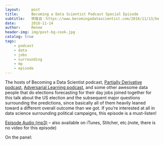 ```yaml
---
layout:     post
title:      Becoming a Data Scientist Podcast Special Episode
subtitle:   转载自：https://www.becomingadatascientist.com/2016/11/13/becoming-a-data-scientist-podcast-special-episode/
date:       2016-11-14
author:     Renee
header-img: img/post-bg-cook.jpg
catalog: true
tags:
    - podcast
    - data
    - jobs
    - surrounding
    - mp
    - episode
---
```


The hosts of Becoming a Data Scientist podcast, [Partially Derivative podcast](http://partiallyderivative.com/), [Adversarial Learning podcast](http://adversariallearning.com/episode-1-a-new-hope.html), and some other awesome data people that do elections forecasting for their day jobs joined together for this talk about the US election and the subsequent major questions surrounding the predictions, since basically all of them heavily leaned toward a different overall outcome than we got. If you’re interested at all in data science surrounding political campaigns, this episode is a must-listen!

[Episode Audio (mp3)](https://www.becomingadatascientist.com/wp-content/uploads/2016/11/BecomingADataScientist_Special_DecisionBoundary.mp3) – also available on iTunes, Stitcher, etc.(note, there is no video for this episode)

On the panel:
